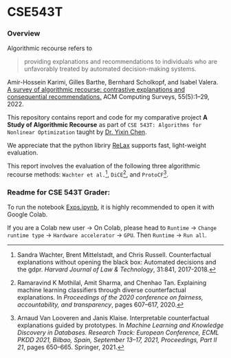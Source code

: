 # CSE543T

### Overview

Algorithmic recourse refers to 
> providing explanations and recommendations to individuals who are unfavorably treated by automated decision-making systems.

Amir-Hossein Karimi, Gilles Barthe, Bernhard Scholkopf, and Isabel Valera. [A survey of algorithmic recourse: contrastive explanations and consequential recommendations.](https://dl.acm.org/doi/full/10.1145/3527848) ACM Computing Surveys, 55(5):1–29, 2022.

This repository contains report and code for my comparative project **A Study of Algorithmic Recourse** as part of `CSE 543T: Algorithms for Nonlinear Optimization` taught by [Dr. Yixin Chen](https://engineering.wustl.edu/faculty/Yixin-Chen.html). 

We appreciate that the python libriry [ReLax](https://github.com/BirkhoffG/jax-relax) supports fast, light-weight evaluation. 

This report involves the evaluation of the following three algorithmic recourse methods: `Wachter et al.`[^1], `DiCE`[^2], and `ProtoCF`[^3].

[^1]: Sandra Wachter, Brent Mittelstadt, and Chris Russell. Counterfactual explanations without opening the black box: Automated decisions and the gdpr. *Harvard Journal of Law & Technology*, 31:841, 2017-2018.
[^2]: Ramaravind K Mothilal, Amit Sharma, and Chenhao Tan. Explaining machine learning classifiers through diverse counterfactual explanations. In *Proceedings of the 2020 conference on fairness, accountability, and transparency*, pages 607–617, 2020.
[^3]: Arnaud Van Looveren and Janis Klaise. Interpretable counterfactual explanations guided by prototypes. In *Machine Learning and Knowledge Discovery in Databases. Research Track: European Conference, ECML PKDD 2021, Bilbao, Spain, September 13–17, 2021, Proceedings, Part II 21*, pages 650–665. Springer, 2021.

### Readme for CSE 543T Grader:
To run the notebook [Exps.ipynb](./Exps.ipynb), it is highly recommended to open it with Google Colab. 

If you are a Colab new user &rarr; On Colab, please head to `Runtime` &rarr; `Change runtime type` &rarr; `Hardware accelerator` &rarr; `GPU`. Then `Runtime` &rarr; `Run all`.

